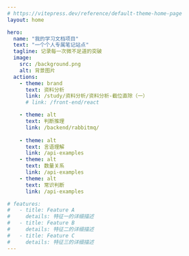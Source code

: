 ```yaml
---
# https://vitepress.dev/reference/default-theme-home-page
layout: home

hero:
  name: "我的学习文档项目"
  text: "一个个人专属笔记站点"
  tagline: 记录每一次微不足道的突破
  image:
    src: /background.png
    alt: 背景图片
  actions:
    - theme: brand
      text: 资料分析
      link: /study/资料分析/资料分析-截位直除（一）
      # link: /front-end/react

    - theme: alt
      text: 判断推理
      link: /backend/rabbitmq/
      
    - theme: alt
      text: 言语理解
      link: /api-examples
    - theme: alt
      text: 数量关系
      link: /api-examples
    - theme: alt
      text: 常识判断
      link: /api-examples

# features:
#   - title: Feature A
#     details: 特征一的详细描述
#   - title: Feature B
#     details: 特征二的详细描述
#   - title: Feature C
#     details: 特征三的详细描述
---
```


